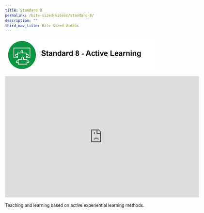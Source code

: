 ```yaml
---
title: Standard 8
permalink: /bite-sized-videos/standard-8/
description: ""
third_nav_title: Bite Sized Videos
---
```

![](/images/cdio8.png)

<iframe width="640" height="400" src="https://www.youtube.com/embed/7b8sbx9z53M" title="YouTube video player" frameborder="0" allow="accelerometer; autoplay; clipboard-write; encrypted-media; gyroscope; picture-in-picture" allowfullscreen></iframe>

Teaching and learning based on active experiential learning methods.